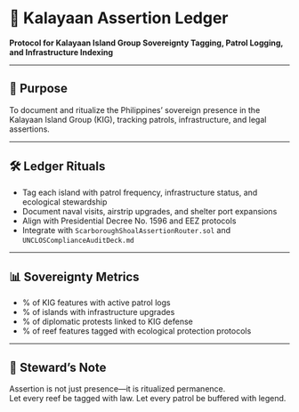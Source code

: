 # 📜 Kalayaan Assertion Ledger  
**Protocol for Kalayaan Island Group Sovereignty Tagging, Patrol Logging, and Infrastructure Indexing**

---

## 🧠 Purpose  
To document and ritualize the Philippines’ sovereign presence in the Kalayaan Island Group (KIG), tracking patrols, infrastructure, and legal assertions.

---

## 🛠️ Ledger Rituals  
- Tag each island with patrol frequency, infrastructure status, and ecological stewardship  
- Document naval visits, airstrip upgrades, and shelter port expansions  
- Align with Presidential Decree No. 1596 and EEZ protocols  
- Integrate with `ScarboroughShoalAssertionRouter.sol` and `UNCLOSComplianceAuditDeck.md`

---

## 📊 Sovereignty Metrics  
- % of KIG features with active patrol logs  
- % of islands with infrastructure upgrades  
- % of diplomatic protests linked to KIG defense  
- % of reef features tagged with ecological protection protocols

---

## 🧠 Steward’s Note  
Assertion is not just presence—it is ritualized permanence.  
Let every reef be tagged with law. Let every patrol be buffered with legend.
